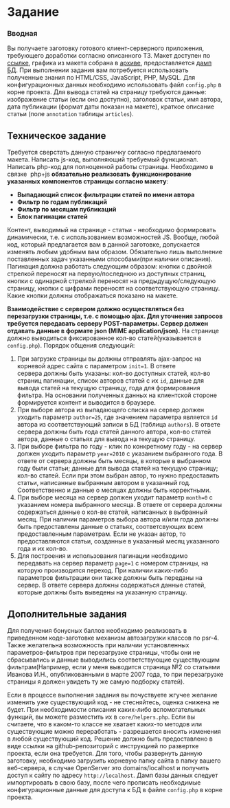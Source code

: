 # Задание

### Вводная
Вы получаете заготовку готового клиент-серверного приложения, требующего доработки согласно описанного ТЗ. 
Макет доступен по [ссылке](https://drive.google.com/open?id=1D0BRnNpj8GXESagePPYVknEx5J9jwAqU), 
графика из макета собрана в [архиве](https://drive.google.com/open?id=1LI9QTRlCSci8sosoC8VKk6hsZPvdRjf_),
предоставляется [дамп БД](https://drive.google.com/open?id=1V-Xg2dZyMsP_PeB6oaW1qBbftAqkEqky). При выполнении задания вам потребуется 
использовать полученные знания по HTML/CSS, JavaScript, PHP, MySQL. Для конфигурационных данных необходимо использовать
файл `config.php` в корне проекта. Для вывода статей на страницу требуются данные: изображение статьи (если оно доступно),
заголовок статьи, имя автора, дата публикации (формат даты показан на макете), краткое описание статьи (поле `annotation`
таблицы `articles`). 

## Техническое задание
Требуется сверстать данную страничку согласно предлагаемого макета. Написать js-код, выполняющий требуемый функционал. Написать php-код для полноценной работы страницы. Необходимо в связке  php+js **обязательно реализовать функционирование указанных компонентов страницы согласно макету**:
+ **Выпадающий список фильтрации статей по имени автора**
+ **Фильтр по годам публикаций**
+ **Фильтр по месяцам публикаций**
+ **Блок пагинации статей**

Контент, выводимый на странице - статьи - необходимо формировать динамически, т.е. с использованием возможностей JS. 
Вообще, любой код, который предлагается вам в данной заготовке, допускается изменять любым удобным вам 
образом. Обязательно лишь выполнение поставленных задач указанными способами(при наличии описания). 
Пагинация должна работать следующим образом: кнопки с двойной стрелкой переносят на первую/последнюю из доступных страниц,
кнопки с одинарной стрелкой переносят на предыдущую/следующую страницу, кнопки с цифрами переносят на соответствующую страницу.
Какие кнопки должны отображаться показано на макете.

**Взаимодействие с сервером должно осуществляться без перезагрузки страницы, т.е. с помощью ajax. Для уточнения запросов
требуется передавать серверу POST-параметры. Сервер должен отдавать данные в формате json (MIME application/json).**
На странице должно выводиться фиксированное кол-во статей(указывается в `config.php`). Порядок общения следующий:
1. При загрузке страницы вы должны отправлять ajax-запрос на корневой адрес сайта с параметром `init=1`. В ответе  
сервера должны быть указаны: кол-во доступных статей, кол-во страниц пагинации, список авторов статей с их `id`, 
данные для вывода статей на текущую страницу, года для формирования фильтра. На основании полученных данных на клиентской 
стороне формируется контент и выводится в браузере.
2. При выборе автора из выпадающего списка на сервер должен уходить параметр `author=25`, где значением параметра является
`id` автора из соответствующий записи в БД (таблица `authors`). В ответе сервера должны быть года статей данного автора, 
кол-во статей автора, данные о статьях для вывода на текущую страницу.
3. При выборе фильтра по году - клик по конкретному году - на сервер должен уходить параметр `year=2010` с указанием выбранного
года. В ответе от сервера должны быть месяцы, в которые в выбранном году были статьи; данные для вывода статей на текущую страницу;
кол-во статей. Если при этом выбран автор, то нужно предоставить статьи, написанные выбранным автором в указанный год. 
Соответственно и данные о месяцах должны быть корректными.
4. При выборе месяца на сервер должен уходит параметр `month=0` с указанием номера выбранного месяца. В ответе от сервера
должны содержаться данные о кол-ве статей, написанных в выбранный месяц. При наличии параметров выбора автора и/или года
должны быть предоставлены данные о статьях, соответсвующих всем предоставленным параметрам. Если не указан автор, то предоставляются
статьи, созданные в указанный месяц указанного года и их кол-во. 
5. Для построения и использования пагинации необходимо передавать на сервер параметр `page=1` с номером страницы, на 
которую производится переход. При наличии каких-либо параметров фильтрации они также должны быть переданы на сервер. 
В ответе сервера должны содержаться данные статей, которые должны быть выведены на указанную страницу.

## Дополнительные задания
Для получения бонусных баллов необходимо реализовать в приведенном коде-заготовке механизм автозагрузки классов по psr-4.
Также желательна возможность при наличии установленных параметров-фильтров при перезагрузке страницы, чтобы они не сбрасывались
и данные выводились соответствующие существующим фильтрам(Например, если у меня выводится страница №2 со статьями Иванова И.Н.,
опубликованными в марте 2007 года, то при перезагрузке страницы я должен увидеть ту же самую подборку статей). 


Если в процессе выполнения задания вы почуствуете жгучее желание изменить уже существующий код - не стесняйтесь, оценка 
снижена не будет. При необходимости описания каких-либо вспомогательных функций, вы можете разместить их в `core/helpers.php`.
Если вы считаете, что в каком-то классе не хватает каких-то методов или существующие можно переработать - разрешается 
вносить изменения в любой существующий код. Решение должно быть предоставлено в виде ссылки на github-репозиторий с инструкцией
по развертке проекта, если она требуется. Для того, чтобы развернуть данную заготовку, необходимо загрузить корневую папку
сайта в папку вашего веб-сервера, в случае OpenServer это domains/localhost и получить доступ к сайту по адресу `http://localhost`.
Дамп базы данных следует импортировать в свою базу, после чего прописать необходимые конфигурационные данные для доступа к БД
в файле `config.php` в корне проекта. 
